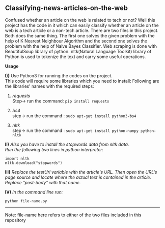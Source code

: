 ## Classifying-news-articles-on-the-web
Confused whether an article on the web is related to tech or not? Well this project has the code in it which can easily classify whether an article on the web is a tech article or a non-tech article.
There are two files in this project. Both does the same thing. The first one solves the given problem with the help of K Nearest Neighbour Algorithm and the second one solves the problem with the help
of Naive Bayes Classifier.
Web scraping is done with BeautifulSoup library of python. nltk(Natural Language Toolkit) library of Python is used to tokenize the text and carry some useful operations.

**Usage**

**I))** Use Python3 for running the codes on the project.  
This code will require some libraries which you need to install:
Following are the libraries' names with the required steps:
1. *requests*  
Step-> run the command: `pip install requests`  

2. *bs4*  
step-> run the command : `sudo apt-get install python3-bs4`  

3. *nltk*  
step-> run the command : `sudo apt-get install python-numpy python-nltk`  


**II)** *Also you have to install the stopwords data from nltk data.  
Run the following two lines in python interpreter:*  

`import nltk`  
`nltk.download("stopwords")`  



**III)** *Replace the testUrl variable with the article's URL.
Then open the URL's page source and locate where the actual text is contained in the article. Replace "post-body" with that name.*

**IV)** *In the command line  run:*  

`python file-name.py`  

---
Note: file-name here refers to either of the two files included in this repository
